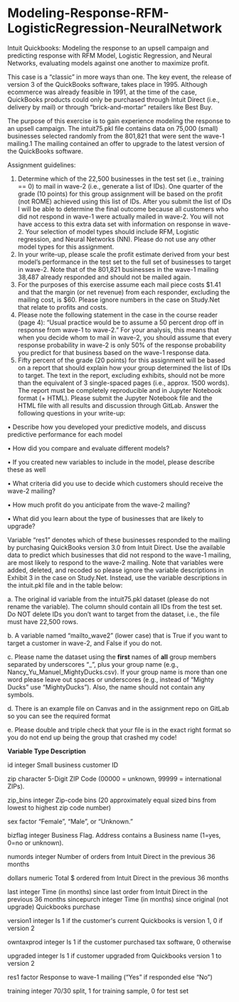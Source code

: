 # Modeling-Response-RFM-LogisticRegression-NeuralNetwork
Intuit Quickbooks: Modeling the response to an upsell campaign and predicting response with RFM Model, Logistic Regression, and Neural Networks, evaluating models against one another to maximize profit.

This case is a “classic” in more ways than one. The key event, the release of version 3 of the QuickBooks 
software, takes place in 1995. Although ecommerce was already feasible in 1991, at the time of the 
case, QuickBooks products could only be purchased through Intuit Direct (i.e., delivery by mail) or 
through “brick-and-mortar” retailers like Best Buy.  
 
The purpose of this exercise is to gain experience modeling the response to an upsell campaign. The 
intuit75.pkl file contains data on 75,000 (small) businesses selected randomly from the 801,821 that 
were sent the wave-1 mailing.1 The mailing contained an offer to upgrade to the latest version of the 
QuickBooks software.  

Assignment guidelines: 
1.  Determine which of the 22,500 businesses in the test set (i.e., training == 0) to mail in wave-2 (i.e., 
generate a list of IDs). One quarter of the grade (10 points) for this group assignment will be based 
on the profit (not ROME) achieved using this list of IDs. After you submit the list of IDs I will be able 
to determine the final outcome because all customers who did not respond in wave-1 were actually 
mailed in wave-2. You will not have access to this extra data set with information on response in 
wave-2. 
Your selection of model types should include RFM, Logistic regression, and Neural Networks (NN). 
Please do not use any other model types for this assignment. 
2.  In your write-up, please scale the profit estimate derived from your best model’s performance in the 
test set to the full set of businesses to target in wave-2. Note that of the 801,821 businesses in the 
wave-1 mailing 38,487 already responded and should not be mailed again.  
3.  For the purposes of this exercise assume each mail piece costs $1.41 and that the margin (or net 
revenue) from each responder, excluding the mailing cost, is $60. Please ignore numbers in the case 
on Study.Net that relate to profits and costs. 
4.  Please note the following statement in the case in the course reader (page 4): “Usual practice would 
be to assume a 50 percent drop off in response from wave-1 to wave-2.” For your analysis, this 
means that when you decide whom to mail in wave-2, you should assume that every response 
probability in wave-2 is only 50% of the response probability you predict for that business based on 
the wave-1 response data.  
5.  Fifty percent of the grade (20 points) for this assignment will be based on a report that should 
explain how your group determined the list of IDs to target. The text in the report, excluding 
exhibits, should not be more than the equivalent of 3 single-spaced pages (i.e., approx. 1500 words). 
The report must be completely reproducible and in Jupyter Notebook format (+ HTML). Please 
submit the Jupyter Notebook file and the HTML file with all results and discussion through GitLab. 
Answer the following questions in your write-up: 

•  Describe how you developed your predictive models, and discuss predictive performance for 
each model 

•  How did you compare and evaluate different models? 

•  If you created new variables to include in the model, please describe these as well 

•  What criteria did you use to decide which customers should receive the wave-2 mailing? 

•  How much profit do you anticipate from the wave-2 mailing? 

•  What did you learn about the type of businesses that are likely to upgrade? 
 
  
Variable “res1” denotes which of these businesses responded to the mailing by purchasing QuickBooks 
version 3.0 from Intuit Direct. Use the available data to predict which businesses that did not respond to 
the wave-1 mailing, are most likely to respond to the wave-2 mailing. Note that variables were added, 
deleted, and recoded so please ignore the variable descriptions in Exhibit 3 in the case on Study.Net. 
Instead, use the variable descriptions in the intuit.pkl file and in the table below: 

  a.  The original id variable from the intuit75.pkl dataset (please do not rename the variable). The 
  column should contain all IDs from the test set. Do NOT delete IDs you don’t want to target 
  from the dataset, i.e., the file must have 22,500 rows. 

  b.  A variable named “mailto_wave2” (lower case) that is True if you want to target a customer in 
  wave-2, and False if you do not.  

  c.  Please name the dataset using the **first** names of **all** group members separated by 
  underscores “_”, plus your group name (e.g., Nancy_Yu_Manuel_MightyDucks.csv). If your 
  group name is more than one word please leave out spaces or underscores (e.g., instead of 
  “Mighty Ducks” use “MightyDucks”). Also, the name should not contain any symbols. 

  d.  There is an example file on Canvas and in the assignment repo on GitLab so you can see the 
  required format 

  e.  Please double and triple check that your file is in the exact right format so you do not end up 
  being the group that crashed my code!

**Variable  Type  Description**

id  integer  Small business customer ID 

zip  character  5-Digit ZIP Code (00000 = unknown, 99999 = international ZIPs). 

zip_bins  integer  Zip-code bins (20 approximately equal sized bins from lowest to highest 
zip code number) 

sex  factor  “Female”, “Male”, or “Unknown.” 

bizflag  integer  Business Flag.  Address contains a Business name (1=yes, 0=no or 
unknown). 

numords  integer  Number of orders from Intuit Direct in the previous 36 months 

dollars  numeric  Total $ ordered from Intuit Direct in the previous 36 months 

last  integer  Time (in months) since last order from Intuit Direct in the previous 36 
months 
sincepurch  integer  Time (in months) since original (not upgrade) Quickbooks purchase 

version1  integer  Is 1 if the customer's current Quickbooks is version 1, 0 if version 2 

owntaxprod  integer  Is 1 if the customer purchased tax software, 0 otherwise 

upgraded  integer  Is 1 if customer upgraded from Quickbooks version 1 to version 2 

res1  factor  Response to wave-1 mailing (“Yes” if responded else “No”) 

training  integer  70/30 split, 1 for training sample, 0 for test set 
